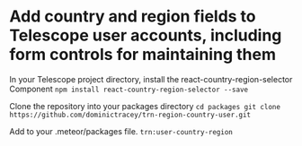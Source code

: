 # Add country and region fields to Telescope user accounts, including form controls for maintaining them

In your Telescope project directory, install the react-country-region-selector Component
`npm install react-country-region-selector --save`

Clone the repository into your packages directory
`cd packages
git clone https://github.com/dominictracey/trn-region-country-user.git`

Add to your .meteor/packages file.
`trn:user-country-region`
